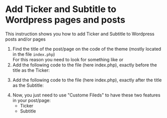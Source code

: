 # Add Ticker and Subtitle to Wordpress pages and posts
This instruction shows you how to add Ticker and Subtitle to Wordpress posts and/or pages

<ol>
  <li>Find the title of the post/page on the code of the theme (mostly located in the file <code>index.php</code>)<br>
  For this reason you need to look for something like <code><?php the_title();?></code> or <code><?php single_post_title();?></code></li>
  <li>Add the following code to the file (here index.php), exactly before the title as the Ticker:
  <code>
  <?php $Ticker_value = get_post_meta( get_the_ID(), 'Ticker', true ); if( ! empty( $Ticker_value ) ) { echo $Ticker_value; } ?></code>
  </li>
  <li>Add the following code to the file (here index.php), exactly after the title as the Subtitle:
  <code>
  <?php
    Subtitle_value = get_post_meta( get_the_ID(), 'Subtitle', true ); 
    if( ! empty( $Subtitle_value ) ) 
      { echo $Subtitle_value; }
  ?></code>
  </li>
  <li>Now, you just need to use "Custome Fileds" to have these two features in your post/page:
    <ul>
      <li>Ticker</li>
      <li>Subtitle</li>
    </ul>
</ol>
